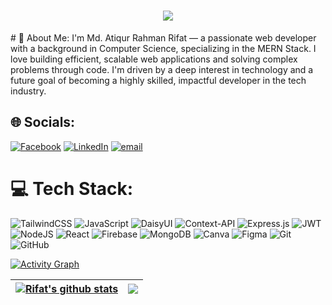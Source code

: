 <h1 align="center">
  <a href="https://git.io/typing-svg">
    <img src="https://readme-typing-svg.herokuapp.com?font=Fira+Code&size=26&duration=3000&pause=500&color=003366&center=true&vCenter=true&width=800&lines=Hi+there%2C+I'm+Md.+Atiqur+Rahman+Rifat.;Frontend+Web+Developer+%7C+MERN+Stack+Enthusiast.;Welcome+to+my+GitHub+profile!">
  </a>
</h1>
# 💫 About Me:
I'm Md. Atiqur Rahman Rifat — a passionate web developer with a background in Computer Science, specializing in the MERN Stack. I love building efficient, scalable web applications and solving complex problems through code. I'm driven by a deep interest in technology and a future goal of becoming a highly skilled, impactful developer in the tech industry.


## 🌐 Socials:
[![Facebook](https://img.shields.io/badge/Facebook-%231877F2.svg?logo=Facebook&logoColor=white)](https://facebook.com/https://www.facebook.com/atiqurrahman.rifat.73/) [![LinkedIn](https://img.shields.io/badge/LinkedIn-%230077B5.svg?logo=linkedin&logoColor=white)](https://linkedin.com/in/https://www.linkedin.com/in/rifat-28-dev/) [![email](https://img.shields.io/badge/Email-D14836?logo=gmail&logoColor=white)](mailto:rifat28.dev@gmail.com) 

# 💻 Tech Stack:
![TailwindCSS](https://img.shields.io/badge/tailwindcss-%2338B2AC.svg?style=for-the-badge&logo=tailwind-css&logoColor=white) ![JavaScript](https://img.shields.io/badge/javascript-%23323330.svg?style=for-the-badge&logo=javascript&logoColor=%23F7DF1E) ![DaisyUI](https://img.shields.io/badge/daisyui-5A0EF8?style=for-the-badge&logo=daisyui&logoColor=white) ![Context-API](https://img.shields.io/badge/Context--Api-000000?style=for-the-badge&logo=react) ![Express.js](https://img.shields.io/badge/express.js-%23404d59.svg?style=for-the-badge&logo=express&logoColor=%2361DAFB) ![JWT](https://img.shields.io/badge/JWT-black?style=for-the-badge&logo=JSON%20web%20tokens) ![NodeJS](https://img.shields.io/badge/node.js-6DA55F?style=for-the-badge&logo=node.js&logoColor=white) ![React](https://img.shields.io/badge/react-%2320232a.svg?style=for-the-badge&logo=react&logoColor=%2361DAFB) ![Firebase](https://img.shields.io/badge/firebase-a08021?style=for-the-badge&logo=firebase&logoColor=ffcd34) ![MongoDB](https://img.shields.io/badge/MongoDB-%234ea94b.svg?style=for-the-badge&logo=mongodb&logoColor=white) ![Canva](https://img.shields.io/badge/Canva-%2300C4CC.svg?style=for-the-badge&logo=Canva&logoColor=white) ![Figma](https://img.shields.io/badge/figma-%23F24E1E.svg?style=for-the-badge&logo=figma&logoColor=white) ![Git](https://img.shields.io/badge/git-%23F05033.svg?style=for-the-badge&logo=git&logoColor=white) ![GitHub](https://img.shields.io/badge/github-%23121011.svg?style=for-the-badge&logo=github&logoColor=white)

[![Activity Graph](https://github-readme-activity-graph.vercel.app/graph?username=rifat-two-eight&theme=github-dark-dimmed&custom_title=Rifat's%20GitHub%20Activity&hide_border=true)](https://github.com/ashutosh00710/github-readme-activity-graph)


| <a href="https://github.com/rifat-two-eight/github-readme-stats"><img align="center" src="https://github-readme-stats.vercel.app/api?username=rifat-two-eight&show_icons=true&include_all_commits=true&hide_border=true&title_color=003366" alt="Rifat's github stats" /></a> | <a href="https://github.com/rifat-two-eight/github-readme-stats"><img align="center" src="https://github-readme-stats.vercel.app/api/top-langs/?username=rifat-two-eight&layout=compact&hide_border=true&title_color=003366" /></a> |
| ------------- | ------------- |
